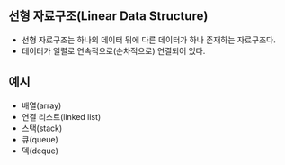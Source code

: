## 선형 자료구조(Linear Data Structure)

- 선형 자료구조는 하나의 데이터 뒤에 다른 데이터가 하나 존재하는 자료구조다.
- 데이터가 일렬로 연속적으로(순차적으로) 연결되어 있다.

## 예시

- 배열(array)
- 연결 리스트(linked list)
- 스택(stack)
- 큐(queue)
- 덱(deque)
